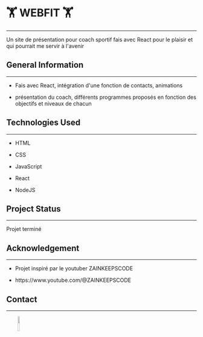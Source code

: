 <h1>🏋️ WEBFIT 🏋️</h1>
<hr><p>Un site de présentation pour coach sportif fais avec React pour le plaisir et qui pourrait me servir à l'avenir</p><h2>General Information</h2>
<hr><ul>
<li>Fais avec React, intégration d'une fonction de contacts, animations</li>
</ul><ul>
<li>présentation du coach, différents programmes proposés en fonction des objectifs et niveaux de chacun</li>
</ul><h2>Technologies Used</h2>
<hr><ul>
<li>HTML</li>
</ul><ul>
<li>CSS</li>
</ul><ul>
<li>JavaScript</li>
</ul><ul>
<li>React</li>
</ul><ul>
<li>NodeJS</li>
</ul><h2>Project Status</h2>
<hr><p>Projet terminé</p><h2>Acknowledgement</h2>
<hr><ul>
<li>Projet inspiré par le youtuber ZAINKEEPSCODE</li>
</ul><ul>
<li>https://www.youtube.com/@ZAINKEEPSCODE</li>
</ul><h2>Contact</h2>
<hr><p><span style="margin-right: 30px;"></span><a href="https://www.linkedin.com/in/hicham-roldan-152a051b6/"><img target="_blank" src="https://cdn.jsdelivr.net/gh/devicons/devicon/icons/linkedin/linkedin-original.svg" style="width: 10%;"></a></p>